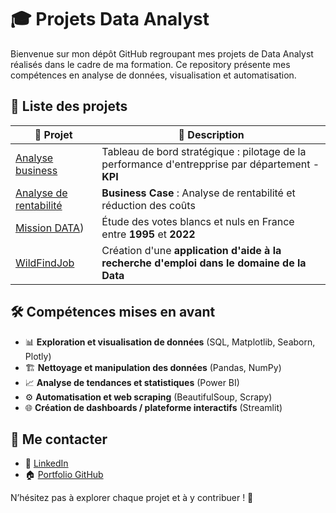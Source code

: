 # 🎓 Projets Data Analyst

Bienvenue sur mon dépôt GitHub regroupant mes projets de Data Analyst réalisés dans le cadre de ma formation. Ce repository présente mes compétences en analyse de données, visualisation et automatisation.

## 📁 Liste des projets

| 📌 Projet | 📂 Description |
|-----------|--------------|
| [Analyse business](https://github.com/Diaure/Analyse-Business) | Tableau de bord stratégique : pilotage de la performance d'entrepprise par département - **KPI** |
| [Analyse de rentabilité](https://github.com/Diaure/Business-case-Market-Price-Retail) | **Business Case** : Analyse de rentabilité et réduction des coûts |
| [Mission DATA](https://github.com/Diaure/Mission-Data/tree/main)) | Étude des votes blancs et nuls en France entre **1995** et **2022** 
| [WildFindJob](./projet-wildsearchfood/) | Création d'une **application d'aide à la recherche d'emploi dans le domaine de la Data** |

## 🛠️ Compétences mises en avant
- 📊 **Exploration et visualisation de données** (SQL, Matplotlib, Seaborn, Plotly)
- 🏗️ **Nettoyage et manipulation des données** (Pandas, NumPy)
- 📈 **Analyse de tendances et statistiques** (Power BI)
- ⚙️ **Automatisation et web scraping** (BeautifulSoup, Scrapy)
- 🌐 **Création de dashboards / plateforme interactifs** (Streamlit)

## 🔗 Me contacter
- 💼 [LinkedIn](https://www.linkedin.com/in/aurelie-gabu/)
- 🏠 [Portfolio GitHub](https://github.com/Diaure/Projects)

N’hésitez pas à explorer chaque projet et à y contribuer ! 🚀
